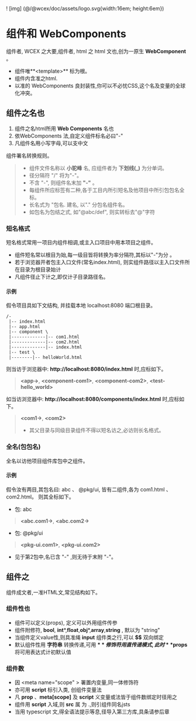 <!--DESC: {icon:{name:"explore"},id:1} -->

! [img] (@/@wcex/doc/assets/logo.svg{width:16em; height:6em})

# 组件和 WebComponents

组件者, WCEX 之大要,组件者, html 之 html 文也,创为一原生 **WebComponent** 。
- 组件唯**\<template\>** 标为根。
- 组件内含准之html.
- 以准的 WebComponents 良封装性,你可以不必忧CSS,这个名及变量的全球化冲突。

## 组件之名也
1. 组件之名html所用 **Web Components** 名也
2. 依WebComponents 法,自定义组件标名必曰"-"
3. 凡组件名用小写字母,可以支中文

组件署名转换规则。
> - 组件文件名称以 **小驼峰** 名, 应组件者为 **下划线(_)** 为分单词。
> - 径分隔符 "/" 将为"-"。
> - 不含 "-", 则组件名末加 **"-"** 。
> - 每组件所应标签有二种,各于工目内所引短名及他项目中所引包包名全标。
> - 长名式为 "包名. 建名, 以"." 分包名组件名。
> - 如包名为包结之式, 如"@abc/def", 则实转标去"@"字符

### 短名格式
短名格式常用一项目内组件相调,或主入口项目中用本项目之组件。
- 组件短名常以根目为始,每一级目皆将转换为率分隔符,其标以"-"为分 。
- 若于浏览器开者包主入口文件(常名index.html), 则实组件路径以主入口文件所在目录为根目录始计
- 凡组件径止下计之,即仅计子目录路径名。

#### 示例
假令项目具如下文结构, 并挂载本地 localhost:8080 端口根目录。
```text
/-
 |-- index.html
 |-- app.html
 |-- component \
 |-------------|-- com1.html
 |-------------|-- com2.html
 |-------------|-- index.html
 |-- test \
 |--------|-- helloWorld.html 
```

则当访于浏览器中: __http://localhost:8080/index.html__ 时,应标如下。

> **\<app-\>**, **\<component-com1\>**, **\<component-com2\>**, **\<test-hello_world\>**

如当访浏览器中: __http://localhost:8080/components/index.html__ 时,应标如下。

> **\<com1-\>**, **\<com2\>**
> - 其父目录与同级目录组件不得以短名访之,必访则长名格式。

### 全名(包包名)
全名以访他项目组件库包中之组件。

#### 示例
假令汝有两目,其包名曰: abc 、 @pkg/ui, 皆有二组件,各为 com1.html 、 com2.html。 则其全标如下。

- 包: abc
>  **\<abc.com1-\>**, **\<abc.com2-\>**

- 包: @pkg/ui
>  **\<pkg-ui.com1\>**, **\<pkg-ui.com2\>**

- 见于第2包中,名已含 "-" ,则无待于末附 "-"。

## 组件之
组件成文者,一准HTML文,常见结构如下。

<div><wcex-doc.com-playground files="['component/index.html','component/app.html','component/com.html','component/com.ts']"></wcex-doc.com-playground></div>

### 组件性也
- 组件可以定义(props), 定义可以外用组件传参
- 组件附修符, **bool**, **int***,**float**,**obj***,**array**,**string** , 默以为 "string" 
- 当组件定义value性,则具准绳 __input__ 组件类之行,可以 **$$** 双向绑定
- 默认组件性用 **字符串** 转换传递,可用 **$** 修饰符用直传递模式,此时 **$props** 将可用表达式计初默认值

### 组件数
- 因 \<meta name="scope" \> 署置内变量,同一体修饰符
- 亦可用 **script** 标引入类, 创组件变量法
- 凡 **prop** 、**meta[scope]** 及 **script** 义变量或法皆于组件数绑定时径用之
- 组件用 **script** 入域,则 **src** 属 为 .,则引组件同名jsts
- 当用 typescript 文,得全语法提示等息,径导入第三方库,具条请参后章

